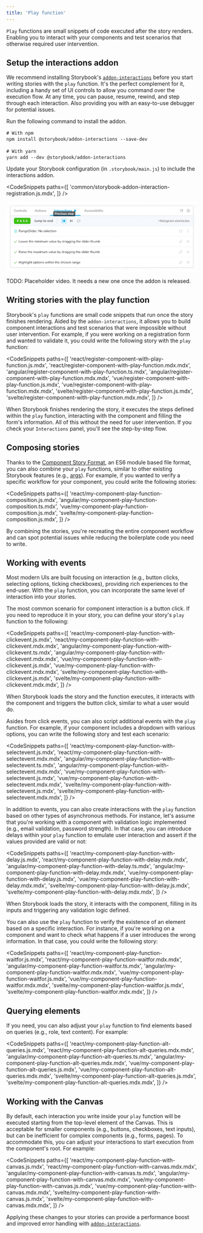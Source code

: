 ```yaml
---
title: 'Play function'
---
```


`Play` functions are small snippets of code executed after the story renders. Enabling you to interact with your components and test scenarios that otherwise required user intervention.

## Setup the interactions addon

We recommend installing Storybook's [`addon-interactions`](/addons/@storybook/addon-interactions/) before you start writing stories with the `play` function. It's the perfect complement for it, including a handy set of UI controls to allow you command over the execution flow. At any time, you can pause, resume, rewind, and step through each interaction. Also providing you with an easy-to-use debugger for potential issues.

Run the following command to install the addon.

```shell
# With npm
npm install @storybook/addon-interactions --save-dev

# With yarn
yarn add --dev @storybook/addon-interactions
```

Update your Storybook configuration (in `.storybook/main.js`) to include the interactions addon.

<!-- prettier-ignore-start -->

<CodeSnippets
  paths={[
   'common/storybook-addon-interaction-registration.js.mdx',
  ]}
/>

<!-- prettier-ignore-end -->

![Storybook's addon-interaction controls](./storybook-addon-interaction-controls.gif)

<div class="aside">
TODO: Placeholder video. It needs a new one once the addon is released.
</div>

## Writing stories with the play function

Storybook's `play` functions are small code snippets that run once the story finishes rendering. Aided by the `addon-interactions`, it allows you to build component interactions and test scenarios that were impossible without user intervention. For example, if you were working on a registration form and wanted to validate it, you could write the following story with the `play` function:

<!-- prettier-ignore-start -->

<CodeSnippets
  paths={[
   'react/register-component-with-play-function.js.mdx',
   'react/register-component-with-play-function.mdx.mdx',
   'angular/register-component-with-play-function.ts.mdx',
   'angular/register-component-with-play-function.mdx.mdx',
   'vue/register-component-with-play-function.js.mdx',
   'vue/register-component-with-play-function.mdx.mdx',
   'svelte/register-component-with-play-function.js.mdx',
   'svelte/register-component-with-play-function.mdx.mdx',
  ]}
/>

<!-- prettier-ignore-end -->

When Storybook finishes rendering the story, it executes the steps defined within the `play` function, interacting with the component and filling the form's information. All of this without the need for user intervention. If you check your `Interactions` panel, you'll see the step-by-step flow.

## Composing stories

Thanks to the [Component Story Format](../api/csf.md), an ES6 module based file format, you can also combine your `play` functions, similar to other existing Storybook features (e.g., [args](./args.md)). For example, if you wanted to verify a specific workflow for your component, you could write the following stories:

<!-- prettier-ignore-start -->

<CodeSnippets
  paths={[
   'react/my-component-play-function-composition.js.mdx',
   'angular/my-component-play-function-composition.ts.mdx',
   'vue/my-component-play-function-composition.js.mdx',
   'svelte/my-component-play-function-composition.js.mdx',
  ]}
/>

<!-- prettier-ignore-end -->

By combining the stories, you're recreating the entire component workflow and can spot potential issues while reducing the boilerplate code you need to write.

## Working with events

Most modern UIs are built focusing on interaction (e.g., button clicks, selecting options, ticking checkboxes), providing rich experiences to the end-user. With the `play` function, you can incorporate the same level of interaction into your stories.

The most common scenario for component interaction is a button click. If you need to reproduce it in your story, you can define your story's `play` function to the following:

<!-- prettier-ignore-start -->

<CodeSnippets
  paths={[
   'react/my-component-play-function-with-clickevent.js.mdx',
   'react/my-component-play-function-with-clickevent.mdx.mdx',
   'angular/my-component-play-function-with-clickevent.ts.mdx',
   'angular/my-component-play-function-with-clickevent.mdx.mdx',
   'vue/my-component-play-function-with-clickevent.js.mdx',
   'vue/my-component-play-function-with-clickevent.mdx.mdx',
   'svelte/my-component-play-function-with-clickevent.js.mdx',
   'svelte/my-component-play-function-with-clickevent.mdx.mdx',
  ]}
/>

<!-- prettier-ignore-end -->

When Storybook loads the story and the function executes, it interacts with the component and triggers the button click, similar to what a user would do.

Asides from click events, you can also script additional events with the `play` function. For example, if your component includes a dropdown with various options, you can write the following story and test each scenario:

<!-- prettier-ignore-start -->

<CodeSnippets
  paths={[
   'react/my-component-play-function-with-selectevent.js.mdx',
   'react/my-component-play-function-with-selectevent.mdx.mdx',
   'angular/my-component-play-function-with-selectevent.ts.mdx',
   'angular/my-component-play-function-with-selectevent.mdx.mdx',
   'vue/my-component-play-function-with-selectevent.js.mdx',
   'vue/my-component-play-function-with-selectevent.mdx.mdx',
   'svelte/my-component-play-function-with-selectevent.js.mdx',
   'svelte/my-component-play-function-with-selectevent.mdx.mdx',
  ]}
/>

<!-- prettier-ignore-end -->

In addition to events, you can also create interactions with the `play` function based on other types of asynchronous methods. For instance, let's assume that you're working with a component with validation logic implemented (e.g., email validation, password strength). In that case, you can introduce delays within your `play` function to emulate user interaction and assert if the values provided are valid or not:

<!-- prettier-ignore-start -->

<CodeSnippets
  paths={[
   'react/my-component-play-function-with-delay.js.mdx',
   'react/my-component-play-function-with-delay.mdx.mdx',
   'angular/my-component-play-function-with-delay.ts.mdx',
   'angular/my-component-play-function-with-delay.mdx.mdx',
   'vue/my-component-play-function-with-delay.js.mdx',
   'vue/my-component-play-function-with-delay.mdx.mdx',
   'svelte/my-component-play-function-with-delay.js.mdx',
   'svelte/my-component-play-function-with-delay.mdx.mdx',
  ]}
/>

<!-- prettier-ignore-end -->

When Storybook loads the story, it interacts with the component, filling in its inputs and triggering any validation logic defined.

You can also use the `play` function to verify the existence of an element based on a specific interaction. For instance, if you're working on a component and want to check what happens if a user introduces the wrong information. In that case, you could write the following story:

<!-- prettier-ignore-start -->

<CodeSnippets
  paths={[
   'react/my-component-play-function-waitfor.js.mdx',
   'react/my-component-play-function-waitfor.mdx.mdx',
   'angular/my-component-play-function-waitfor.ts.mdx',
   'angular/my-component-play-function-waitfor.mdx.mdx',
   'vue/my-component-play-function-waitfor.js.mdx',
   'vue/my-component-play-function-waitfor.mdx.mdx',
   'svelte/my-component-play-function-waitfor.js.mdx',
   'svelte/my-component-play-function-waitfor.mdx.mdx',
  ]}
/>

<!-- prettier-ignore-end -->

## Querying elements

If you need, you can also adjust your `play` function to find elements based on queries (e.g., role, text content). For example:

<!-- prettier-ignore-start -->

<CodeSnippets
  paths={[
   'react/my-component-play-function-alt-queries.js.mdx',
   'react/my-component-play-function-alt-queries.mdx.mdx',
   'angular/my-component-play-function-alt-queries.ts.mdx',
   'angular/my-component-play-function-alt-queries.mdx.mdx',
   'vue/my-component-play-function-alt-queries.js.mdx',
   'vue/my-component-play-function-alt-queries.mdx.mdx',
   'svelte/my-component-play-function-alt-queries.js.mdx',
   'svelte/my-component-play-function-alt-queries.mdx.mdx',
  ]}
/>

<!-- prettier-ignore-end -->

## Working with the Canvas

By default, each interaction you write inside your `play` function will be executed starting from the top-level element of the Canvas. This is acceptable for smaller components (e.g., buttons, checkboxes, text inputs), but can be inefficient for complex components (e.g., forms, pages). To accommodate this, you can adjust your interactions to start execution from the component's root. For example:

<!-- prettier-ignore-start -->

<CodeSnippets
  paths={[
   'react/my-component-play-function-with-canvas.js.mdx',
   'react/my-component-play-function-with-canvas.mdx.mdx',
   'angular/my-component-play-function-with-canvas.ts.mdx',
   'angular/my-component-play-function-with-canvas.mdx.mdx',
   'vue/my-component-play-function-with-canvas.js.mdx',
   'vue/my-component-play-function-with-canvas.mdx.mdx',
    'svelte/my-component-play-function-with-canvas.js.mdx',
   'svelte/my-component-play-function-with-canvas.mdx.mdx',
  ]}
/>

<!-- prettier-ignore-end -->

Applying these changes to your stories can provide a performance boost and improved error handling with [`addon-interactions`](/addons/@storybook/addon-interactions/).